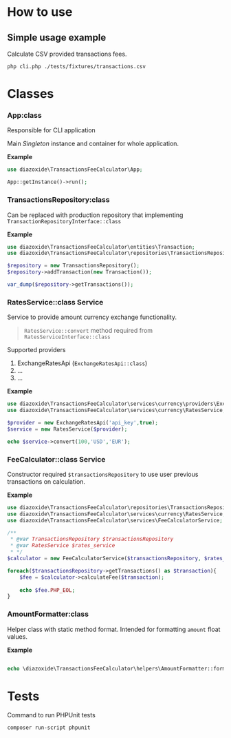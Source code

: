 # How to use

## Simple usage example

Calculate CSV provided transactions fees.

```shell
php cli.php ./tests/fixtures/transactions.csv
```

# Classes

### App:class

Responsible for CLI application

Main *Singleton* instance and container for whole application.

**Example**

```php
use diazoxide\TransactionsFeeCalculator\App;

App::getInstance()->run();
```

### TransactionsRepository:class

Can be replaced with production repository that implementing `TransactionRepositoryInterface::class`

**Example**

```php
use diazoxide\TransactionsFeeCalculator\entities\Transaction;
use diazoxide\TransactionsFeeCalculator\repositories\TransactionsRepository;

$repository = new TransactionsRepository();
$repository->addTransaction(new Transaction());

var_dump($repository->getTransactions());
```

### RatesService::class Service

Service to provide amount currency exchange functionality.

> `RatesService::convert` method required from `RatesServiceInterface::class`

Supported providers

1. ExchangeRatesApi (`ExchangeRatesApi::class`)
2. ...
3. ...

**Example**

```php
use diazoxide\TransactionsFeeCalculator\services\currency\providers\ExchangeRatesApi;
use diazoxide\TransactionsFeeCalculator\services\currency\RatesService;

$provider = new ExchangeRatesApi('api_key',true);
$service = new RatesService($provider);

echo $service->convert(100,'USD','EUR');
```

### FeeCalculator::class Service

Constructor required `$transactionsRepository` to use user previous transactions on calculation.

**Example**

```php
use diazoxide\TransactionsFeeCalculator\repositories\TransactionsRepository;
use diazoxide\TransactionsFeeCalculator\services\currency\RatesService;
use diazoxide\TransactionsFeeCalculator\services\FeeCalculatorService;

/**
 * @var TransactionsRepository $transactionsRepository
 * @var RatesService $rates_service
 * */
$calculator = new FeeCalculatorService($transactionsRepository, $rates_service);

foreach($transactionsRepository->getTransactions() as $transaction){
    $fee = $calculator->calculateFee($transaction);
    
    echo $fee.PHP_EOL;
}

```

### AmountFormatter:class

Helper class with static method format. Intended for formatting `amount` float values.

**Example**

```php

echo \diazoxide\TransactionsFeeCalculator\helpers\AmountFormatter::format(1891.151);

```

# Tests

Command to run PHPUnit tests

```bash
composer run-script phpunit
```